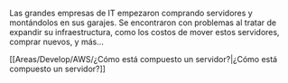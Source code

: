Las grandes empresas de IT empezaron comprando servidores y montándolos en sus garajes. Se encontraron con problemas al tratar de expandir su infraestructura, como los costos de mover estos servidores, comprar nuevos, y más…

[[Areas/Develop/AWS/¿Cómo está compuesto un servidor?|¿Cómo está compuesto un servidor?]]